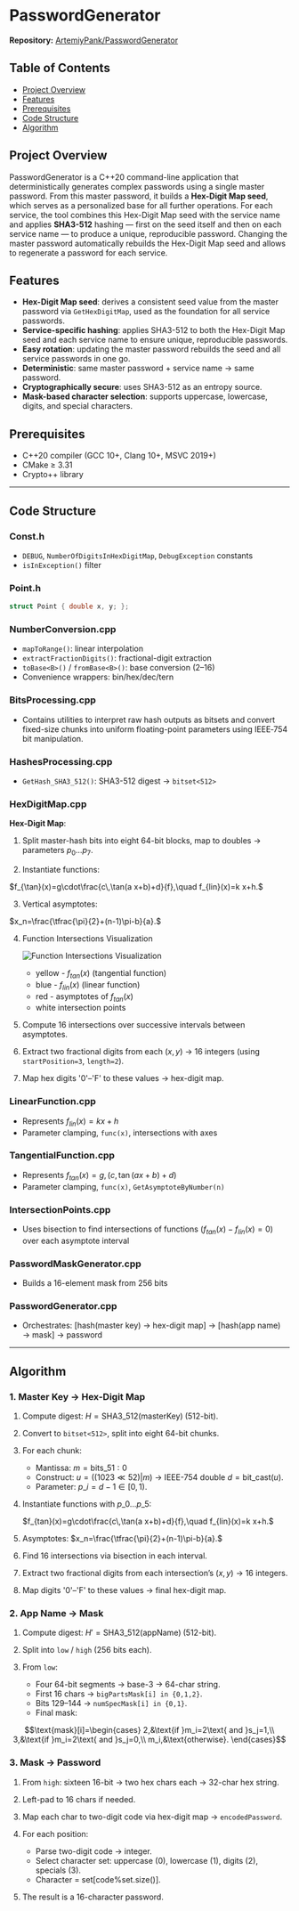 # PasswordGenerator

**Repository:** [ArtemiyPank/PasswordGenerator](https://github.com/ArtemiyPank/PasswordGenerator)

## Table of Contents

* [Project Overview](#project-overview)
* [Features](#features)
* [Prerequisites](#prerequisites)
* [Code Structure](#code-structure)
* [Algorithm](#algorithm)

## Project Overview

PasswordGenerator is a C++20 command-line application that deterministically generates complex passwords using a single master password. From this master password, it builds a **Hex-Digit Map seed**, which serves as a personalized base for all further operations. For each service, the tool combines this Hex-Digit Map seed with the service name and applies **SHA3-512** hashing — first on the seed itself and then on each service name — to produce a unique, reproducible password. Changing the master password automatically rebuilds the Hex-Digit Map seed and allows to regenerate a password for each service.

## Features

* **Hex-Digit Map seed**: derives a consistent seed value from the master password via `GetHexDigitMap`, used as the foundation for all service passwords.
* **Service-specific hashing**: applies SHA3-512 to both the Hex-Digit Map seed and each service name to ensure unique, reproducible passwords.
* **Easy rotation**: updating the master password rebuilds the seed and all service passwords in one go.
* **Deterministic**: same master password + service name → same password.
* **Cryptographically secure**: uses SHA3-512 as an entropy source.
* **Mask-based character selection**: supports uppercase, lowercase, digits, and special characters.


## Prerequisites

* C++20 compiler (GCC 10+, Clang 10+, MSVC 2019+)
* CMake ≥ 3.31
* Crypto++ library
---


## Code Structure

### Const.h

* `DEBUG`, `NumberOfDigitsInHexDigitMap`, `DebugException` constants
* `isInException()` filter

### Point.h

```cpp
struct Point { double x, y; };
```

### NumberConversion.cpp

* `mapToRange()`: linear interpolation
* `extractFractionDigits()`: fractional-digit extraction
* `toBase<B>()` / `fromBase<B>()`: base conversion (2–16)
* Convenience wrappers: bin/hex/dec/tern

### BitsProcessing.cpp

* Contains utilities to interpret raw hash outputs as bitsets and convert fixed-size chunks into uniform floating-point parameters using IEEE‑754 bit manipulation.

### HashesProcessing.cpp

* `GetHash_SHA3_512()`: SHA3-512 digest → `bitset<512>`

### HexDigitMap.cpp

**Hex-Digit Map**:

1. Split master-hash bits into eight 64-bit blocks, map to doubles → parameters $p_0\dots p_7$.


2. Instantiate functions:

$f_{\tan}(x)=g\cdot\frac{c\,\tan(a x+b)+d}{f},\quad f_{lin}(x)=k x+h.$

3. Vertical asymptotes:

$x_n=\frac{\tfrac{\pi}{2}+(n-1)\pi-b}{a}.$

4. Function Intersections Visualization
   

   ![Function Intersections Visualization](https://raw.githubusercontent.com/ArtemiyPank/ForReadme/main/images/Intersections_of_tangential_and_linear_functions.png)
   * yellow - $f_{tan}(x)$ (tangential function)   
   * blue - $f_{lin}(x)$ (linear function) 
   * red - asymptotes of $f_{tan}(x)$ 
   * white intersection points  
   

5. Compute 16 intersections over successive intervals between asymptotes.


6. Extract two fractional digits from each $(x,y)$ → 16 integers (using `startPosition=3`, `length=2`).


7. Map hex digits '0'–'F' to these values → hex-digit map.

### LinearFunction.cpp

* Represents $f_{lin}(x)=k x+h$
* Parameter clamping, `func(x)`, intersections with axes

### TangentialFunction.cpp

* Represents $f_{tan}(x)=g,(c,\tan(a x+b)+d)$
* Parameter clamping, `func(x)`, `GetAsymptoteByNumber(n)`

### IntersectionPoints.cpp

* Uses bisection to find intersections of functions ($f_{tan}(x)-f_{lin}(x) = 0$) over each asymptote interval

### PasswordMaskGenerator.cpp

* Builds a 16-element mask from 256 bits

### PasswordGenerator.cpp

* Orchestrates: \[hash(master key) → hex-digit map\] → \[hash(app name) → mask\] → password
---


## Algorithm

### 1. Master Key → Hex-Digit Map

1. Compute digest:
   $H=\mathrm{SHA3\_{512}}(\text{masterKey})\;(512\text{-bit}).$


2. Convert to `bitset<512>`, split into eight 64-bit chunks.


3. For each chunk:

   * Mantissa: $m=\text{bits}\_{51:0}$
   * Construct: $u=((1023\ll52)|m)$ → IEEE-754 double $d=\mathrm{bit\_cast}(u)$.
   * Parameter: $p\_i=d-1\in[0,1)$.


4. Instantiate functions with $p\_0\dots p\_5$:


   $f_{tan}(x)=g\cdot\frac{c\,\tan(a x+b)+d}{f},\quad f_{lin}(x)=k x+h.$


5. Asymptotes:
   $x_n=\frac{\tfrac{\pi}{2}+(n-1)\pi-b}{a}.$


6. Find 16 intersections via bisection in each interval.


7. Extract two fractional digits from each intersection’s $(x,y)$ → 16 integers.


8. Map digits '0'–'F' to these values → final hex-digit map.

### 2. App Name → Mask

1. Compute digest:
   $H'=\mathrm{SHA3\_{512}}(\text{appName})\;(512\text{-bit}).$


2. Split into `low` / `high` (256 bits each).


3. From `low`:
   * Four 64-bit segments → base-3 → 64-char string.
   * First 16 chars → `bigPartsMask[i] in {0,1,2}`.
   * Bits 129–144 → `numSpecMask[i] in {0,1}`.
   * Final mask:

$$\text{mask}[i]=\begin{cases}
2,&\text{if }m_i=2\text{ and }s_j=1,\\
3,&\text{if }m_i=2\text{ and }s_j=0,\\
m_i,&\text{otherwise}.
\end{cases}$$

### 3. Mask → Password

1. From `high`: sixteen 16-bit → two hex chars each → 32-char hex string.


2. Left-pad to 16 chars if needed.


3. Map each char to two-digit code via hex-digit map → `encodedPassword`.


4. For each position:
   * Parse two-digit code → integer.
   * Select character set: uppercase (0), lowercase (1), digits (2), specials (3).
   * Character = set[code%set.size()].


5. The result is a 16-character password.

